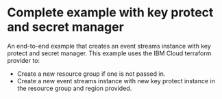 # Complete example with key protect and secret manager

An end-to-end example that creates an event streams instance with key protect and secret manager.
This example uses the IBM Cloud terraform provider to:
 - Create a new resource group if one is not passed in.
 - Create a new event streams instance with new key protect instance in the resource group and region provided.

<!-- Add your example and link to it from the module's main readme file. -->
